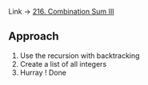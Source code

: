 Link -> [216. Combination Sum III](https://leetcode.com/problems/combination-sum-iii/description/)

## Approach
1. Use the recursion with backtracking
2. Create a list of all integers
3. Hurray ! Done